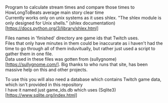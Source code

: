 Program to calculate stream times and compare those times to HowLongToBeats average main story clear time   
Currently works only on unix systems as it uses shlex. "The shlex module is only designed for Unix shells." (shlex documentation)[https://docs.python.org/3/library/shlex.html]
   
Files names in 'finished' directory are game ids that Twitch uses.   
Files that only have minutes in them could be inaccurate as i haven't had the time to go through all of them induvitually, but rather just used a script to gather them in one file.   
Data used in these files was gotten from (sullygnome)[https://sullygnome.com/]. Big thanks to who runs that site, has been massive help on this and other projects.   
   
To use this you will also need a database which contains Twitch game data, which isn't provided in this repository   
I have it named just game_ids.db which uses (Sqlite3)[https://www.sqlite.org/index.html]
